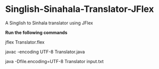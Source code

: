 # Singlish-Sinahala-Translator-JFlex
A Singlish to Sinhala translator using JFlex

**Run the following commands**

jflex Translator.flex

javac -encoding UTF-8 Translator.java

java -Dfile.encoding=UTF-8 Translator input.txt
